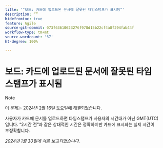```yaml
---
title: '“보드: 카드에 업로드된 문서에 잘못된 타임스탬프가 표시됨”'
description: “”
hidefromtoc: true
feature: Agile
source-git-commit: 073f63610623276f978d15b22cf4a8f294fab44f
workflow-type: tm+mt
source-wordcount: '67'
ht-degree: 100%

---
```



# 보드: 카드에 업로드된 문서에 잘못된 타임스탬프가 표시됨

>[!NOTE]
>
>이 문제는 2024년 2월 16일 토요일에 해결되었습니다.

사용자가 카드에 문서를 업로드하면 타임스탬프가 사용자의 시간대가 아닌 GMT(UTC)입니다. “2시간 전”과 같은 상대적인 시간은 정확하지만 카드에 표시되는 실제 시간이 부정확합니다.

_2024년 1월 30일에 처음 보고되었습니다._
